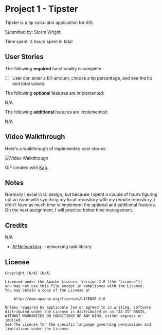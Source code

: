# Project 1 - Tipster

Tipster is a tip calculator application for iOS.

Submitted by: Storm Wright

Time spent: 4 hours spent in total

## User Stories

The following **required** functionality is complete:

* [ ] User can enter a bill amount, choose a tip percentage, and see the tip and total values.

The following **optional** features are implemented:

N/A

The following **additional** features are implemented:

N/A

## Video Walkthrough

Here's a walkthrough of implemented user stories:

<img src='http://i.imgur.com/link/to/your/gif/file.gif' title='Video Walkthrough' width='' alt='Video Walkthrough' />

GIF created with [Kap](https://getkap.co/).

## Notes

Normally I excel in UI design, but because I spent a couple of hours figuring out an issue with synching my local repository with my remote repository, I didn't have as much time to implement the optional and additional features. On the next assignment, I will practice better time management.

## Credits

N/A

- [AFNetworking](https://github.com/AFNetworking/AFNetworking) - networking task library

## License

    Copyright [N/A] [N/A]

    Licensed under the Apache License, Version 2.0 (the "License");
    you may not use this file except in compliance with the License.
    You may obtain a copy of the License at

        http://www.apache.org/licenses/LICENSE-2.0

    Unless required by applicable law or agreed to in writing, software
    distributed under the License is distributed on an "AS IS" BASIS,
    WITHOUT WARRANTIES OR CONDITIONS OF ANY KIND, either express or implied.
    See the License for the specific language governing permissions and
    limitations under the License.
